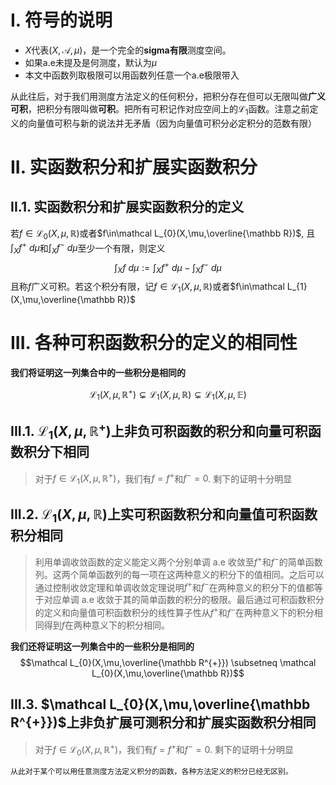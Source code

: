 # I. 符号的说明
* $X$代表$(X,\mathcal A,\mu)$，是一个完全的**sigma有限**测度空间。
* 如果a.e未提及是何测度，默认为$\mu$
* 本文中函数列取极限可以用函数列任意一个a.e极限带入

从此往后，对于我们用测度方法定义的任何积分，把积分存在但可以无限叫做**广义可积**，把积分有限叫做**可积**。把所有可积记作对应空间上的$\mathcal L_{1}$函数。注意之前定义的向量值可积与新的说法并无矛盾（因为向量值可积分必定积分的范数有限）
# II. 实函数积分和扩展实函数积分


## II.1. 实函数积分和扩展实函数积分的定义
若$f\in\mathcal L_{0}(X,\mu,\mathbb R)$或者$f\in\mathcal L_{0}(X,\mu,\overline{\mathbb  R})$, 且$\int_{X} f^{+}\ d\mu$和$\int_{X} f^{-}\ d\mu$至少一个有限，则定义$$\int_{X} f\ d\mu :=\int_{X} f^{+}\ d\mu-\int_{X} f^{-}\ d\mu$$
且称$f$广义可积。若这个积分有限，记$f\in\mathcal L_{1}(X,\mu,\mathbb R)$或者$f\in\mathcal L_{1}(X,\mu,\overline{\mathbb  R})$



# III. 各种可积函数积分的定义的相同性
**我们将证明这一列集合中的一些积分是相同的**

$$\mathcal L_{1}(X,\mu,\mathbb R^{+}) \subsetneq \mathcal L_{1}(X,\mu,\mathbb R) \subsetneq \mathcal L_{1}(X,\mu,\mathbb E)$$
## III.1. $\mathcal L_{1}(X,\mu,\mathbb R^{+})$上非负可积函数的积分和向量可积函数积分下相同
>对于$f\in \mathcal L_{1}(X,\mu,\mathbb R^{+})$，我们有$f= f^{+}$和$f^{-}=0$. 剩下的证明十分明显

## III.2. $\mathcal L_{1}(X,\mu,\mathbb R)$上实可积函数积分和向量值可积函数积分相同

>利用单调收敛函数的定义能定义两个分别单调 a.e 收敛至$f^{+}$和$f^{-}$的简单函数列。这两个简单函数列的每一项在这两种意义的积分下的值相同。之后可以通过控制收敛定理和单调收敛定理说明$f^{+}$和$f^{-}$在两种意义的积分下的值都等于对应单调 a.e 收敛于其的简单函数的积分的极限。最后通过可积函数积分的定义和向量值可积函数积分的线性算子性从$f^{+}$和$f^{-}$在两种意义下的积分相同得到$f$在两种意义下的积分相同。

**我们还将证明这一列集合中的一些积分是相同的**
$$\mathcal L_{0}(X,\mu,\overline{\mathbb R^{+}}) \subsetneq \mathcal L_{0}(X,\mu,\overline{\mathbb R})$$
## III.3. $\mathcal L_{0}(X,\mu,\overline{\mathbb R^{+}})$上非负扩展可测积分和扩展实函数积分相同

>对于$f\in \mathcal L_{0}(X,\mu,\mathbb R^{+})$，我们有$f= f^{+}$和$f^{-}=0$. 剩下的证明十分明显


	从此对于某个可以用任意测度方法定义积分的函数，各种方法定义的积分已经无区别。

